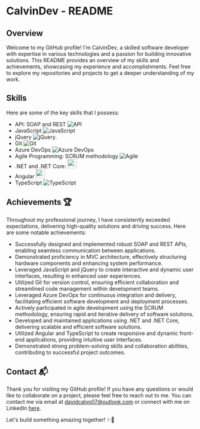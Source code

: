 # CalvinDev - README

## Overview

Welcome to my GitHub profile! I'm CalvinDev, a skilled software developer with expertise in various technologies and a passion for building innovative solutions. This README provides an overview of my skills and achievements, showcasing my experience and accomplishments. Feel free to explore my repositories and projects to get a deeper understanding of my work.

## Skills

Here are some of the key skills that I possess:

- API: SOAP and REST ![API](https://cdn-icons-png.flaticon.com/24/4180/4180439.png)
- JavaScript ![JavaScript](https://cdn-icons-png.flaticon.com/24/5968/5968292.png)
- jQuery ![jQuery](https://e7.pngegg.com/pngimages/662/163/png-clipart-jquery-logo-web-development-jquery-ui-javascript-computer-icons-jqlogo-emblem-label-thumbnail.png).
- Git ![Git](https://cdn-icons-png.flaticon.com/24/4494/4494748.png)
- Azure DevOps ![Azure DevOps](https://cdn-icons-png.flaticon.com/24/873/873107.png)
- Agile Programming: SCRUM methodology ![Agile](https://cdn-icons-png.flaticon.com/24/6867/6867246.png)
- .NET and .NET Core: <img src="https://icon-library.com/images/vb-net-icon/vb-net-icon-1.jpg" width="24">
- Angular <img src="https://cdn.icon-icons.com/icons2/2107/PNG/512/file_type_angular_icon_130754.png" width="24"> 
- TypeScript ![TypeScript](https://cdn-icons-png.flaticon.com/24/5968/5968381.png)

## Achievements 🏆

Throughout my professional journey, I have consistently exceeded expectations, delivering high-quality solutions and driving success. Here are some notable achievements:

- Successfully designed and implemented robust SOAP and REST APIs, enabling seamless communication between applications.
- Demonstrated proficiency in MVC architecture, effectively structuring hardware components and enhancing system performance.
- Leveraged JavaScript and jQuery to create interactive and dynamic user interfaces, resulting in enhanced user experiences.
- Utilized Git for version control, ensuring efficient collaboration and streamlined code management within development teams.
- Leveraged Azure DevOps for continuous integration and delivery, facilitating efficient software development and deployment processes.
- Actively participated in agile development using the SCRUM methodology, ensuring rapid and iterative delivery of software solutions.
- Developed and maintained applications using .NET and .NET Core, delivering scalable and efficient software solutions.
- Utilized Angular and TypeScript to create responsive and dynamic front-end applications, providing intuitive user interfaces.
- Demonstrated strong problem-solving skills and collaboration abilities, contributing to successful project outcomes.

## Contact 📬

Thank you for visiting my GitHub profile! If you have any questions or would like to collaborate on a project, please feel free to reach out to me. You can contact me via email at [davidcalvo07@outlook.com](mailto:davidcalvo07@outlook.com) or connect with me on LinkedIn [here](https://www.linkedin.com/in/david-calvo-07/).

Let's build something amazing together! ✨🚀




